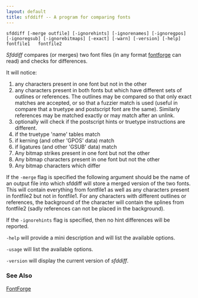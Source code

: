```yaml
---
layout: default
title: sfddiff -- A program for comparing fonts
---
```



`sfddiff [-merge outfile] [-ignorehints] [-ignorenames] [-ignoregpos]   [-ignoregsub] [-ignorebitmaps] [-exact] [-warn] [-version] [-help] fontfile1   fontfile2`

*Sfddiff* compares (or merges) two font files (in any format
[fontforge](overview.html) can read) and checks for differences.

It will notice:

1.  any characters present in one font but not in the other
2.  any characters present in both fonts but which have different sets
    of outlines or references. The outlines may be compared so that only
    exact matches are accepted, or so that a fuzzier match is used
    (useful in compare that a truetype and postscript font are the
    same). Similarly references may be matched exactly or may match
    after an unlink.
3.  optionally will check if the postscript hints or truetype
    instructions are different.
4.  if the truetype 'name' tables match
5.  if kerning (and other 'GPOS' data) match
6.  if ligatures (and other 'GSUB' data) match
7.  Any bitmap strikes present in one font but not the other
8.  Any bitmap characters present in one font but not the other
9.  Any bitmap characters which differ

If the `-merge` flag is specified the following argument should be the
name of an output file into which sfddiff will store a merged version of
the two fonts. This will contain everything from fontfile1 as well as
any characters present in fontfile2 but not in fontfile1. For any
characters with different outlines or references, the background of the
character will contain the splines from fontfile2 (sadly references can
not be placed in the background).

If the `-ignorehints` flag is specified, then no hint differences will
be reported.

`-help` will provide a mini description and will list the available
options.

`-usage` will list the available options.

`-version` will display the current version of *sfddiff*.

### See Also

[FontForge](overview.html)
